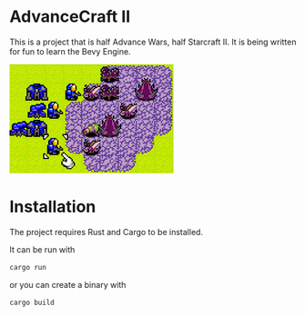 # AdvanceCraft II

This is a project that is half Advance Wars, half Starcraft II. It is being
written for fun to learn the Bevy Engine.

![An animation of the gameplay, showing animated Starcraft units drawn in the Advance Wars style. A blue Terran army with Marines and Seige Tanks faces off against a purple Zerg army of Zerglings, Roaches and Banelings.](docs/media/AWRS.gif)

# Installation

The project requires Rust and Cargo to be installed.

It can be run with

```sh
cargo run
```

or you can create a binary with

```sh
cargo build
```

